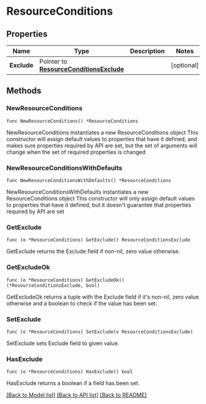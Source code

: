 # ResourceConditions

## Properties

Name | Type | Description | Notes
------------ | ------------- | ------------- | -------------
**Exclude** | Pointer to [**ResourceConditionsExclude**](ResourceConditionsExclude.md) |  | [optional] 

## Methods

### NewResourceConditions

`func NewResourceConditions() *ResourceConditions`

NewResourceConditions instantiates a new ResourceConditions object
This constructor will assign default values to properties that have it defined,
and makes sure properties required by API are set, but the set of arguments
will change when the set of required properties is changed

### NewResourceConditionsWithDefaults

`func NewResourceConditionsWithDefaults() *ResourceConditions`

NewResourceConditionsWithDefaults instantiates a new ResourceConditions object
This constructor will only assign default values to properties that have it defined,
but it doesn't guarantee that properties required by API are set

### GetExclude

`func (o *ResourceConditions) GetExclude() ResourceConditionsExclude`

GetExclude returns the Exclude field if non-nil, zero value otherwise.

### GetExcludeOk

`func (o *ResourceConditions) GetExcludeOk() (*ResourceConditionsExclude, bool)`

GetExcludeOk returns a tuple with the Exclude field if it's non-nil, zero value otherwise
and a boolean to check if the value has been set.

### SetExclude

`func (o *ResourceConditions) SetExclude(v ResourceConditionsExclude)`

SetExclude sets Exclude field to given value.

### HasExclude

`func (o *ResourceConditions) HasExclude() bool`

HasExclude returns a boolean if a field has been set.


[[Back to Model list]](../README.md#documentation-for-models) [[Back to API list]](../README.md#documentation-for-api-endpoints) [[Back to README]](../README.md)


